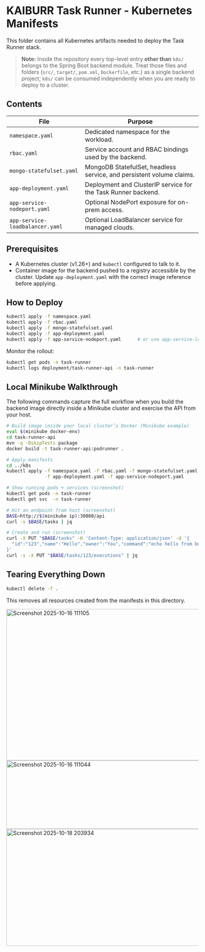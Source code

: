 # KAIBURR Task Runner - Kubernetes Manifests

This folder contains all Kubernetes artifacts needed to deploy the Task Runner stack.

> **Note:** Inside the repository every top-level entry **other than** `k8s/` belongs to the Spring Boot backend module. Treat those files and folders (`src/`, `target/`, `pom.xml`, `Dockerfile`, etc.) as a single backend project; `k8s/` can be consumed independently when you are ready to deploy to a cluster.

## Contents

| File | Purpose |
|------|---------|
| `namespace.yaml` | Dedicated namespace for the workload. |
| `rbac.yaml` | Service account and RBAC bindings used by the backend. |
| `mongo-statefulset.yaml` | MongoDB StatefulSet, headless service, and persistent volume claims. |
| `app-deployment.yaml` | Deployment and ClusterIP service for the Task Runner backend. |
| `app-service-nodeport.yaml` | Optional NodePort exposure for on-prem access. |
| `app-service-loadbalancer.yaml` | Optional LoadBalancer service for managed clouds. |

## Prerequisites

- A Kubernetes cluster (v1.26+) and `kubectl` configured to talk to it.
- Container image for the backend pushed to a registry accessible by the cluster. Update `app-deployment.yaml` with the correct image reference before applying.

## How to Deploy

```bash
kubectl apply -f namespace.yaml
kubectl apply -f rbac.yaml
kubectl apply -f mongo-statefulset.yaml
kubectl apply -f app-deployment.yaml
kubectl apply -f app-service-nodeport.yaml      # or use app-service-loadbalancer.yaml
```

Monitor the rollout:

```bash
kubectl get pods -n task-runner
kubectl logs deployment/task-runner-api -n task-runner
```

## Local Minikube Walkthrough

The following commands capture the full workflow when you build the backend image directly inside a Minikube cluster and exercise the API from your host.

```bash
# Build image inside your local cluster’s Docker (Minikube example)
eval $(minikube docker-env)
cd task-runner-api
mvn -q -DskipTests package
docker build -t task-runner-api:podrunner .

# Apply manifests
cd ../k8s
kubectl apply -f namespace.yaml -f rbac.yaml -f mongo-statefulset.yaml \
              -f app-deployment.yaml -f app-service-nodeport.yaml

# Show running pods + services (screenshot)
kubectl get pods -n task-runner
kubectl get svc  -n task-runner

# Hit an endpoint from host (screenshot)
BASE=http://$(minikube ip):30080/api
curl -s $BASE/tasks | jq

# Create and run (screenshot)
curl -X PUT "$BASE/tasks" -H 'Content-Type: application/json' -d '{
  "id":"123","name":"Hello","owner":"You","command":"echo hello from busybox"
}'
curl -s -X PUT "$BASE/tasks/123/executions" | jq
```

## Tearing Everything Down

```bash
kubectl delete -f .
```

This removes all resources created from the manifests in this directory.

<img width="1246" height="396" alt="Screenshot 2025-10-16 111105" src="https://github.com/user-attachments/assets/27c70c16-373a-48ab-851e-8036679a7e39" />
<img width="1487" height="179" alt="Screenshot 2025-10-16 111044" src="https://github.com/user-attachments/assets/7d236d2f-9343-4f80-bf31-22f1976fbf9f" />
<img width="1132" height="306" alt="Screenshot 2025-10-18 203934" src="https://github.com/user-attachments/assets/efbbb3e8-c0d5-421e-acc3-08f0c6c9b93d" />


